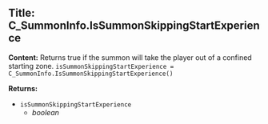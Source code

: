 ## Title: C_SummonInfo.IsSummonSkippingStartExperience

**Content:**
Returns true if the summon will take the player out of a confined starting zone.
`isSummonSkippingStartExperience = C_SummonInfo.IsSummonSkippingStartExperience()`

**Returns:**
- `isSummonSkippingStartExperience`
  - *boolean*